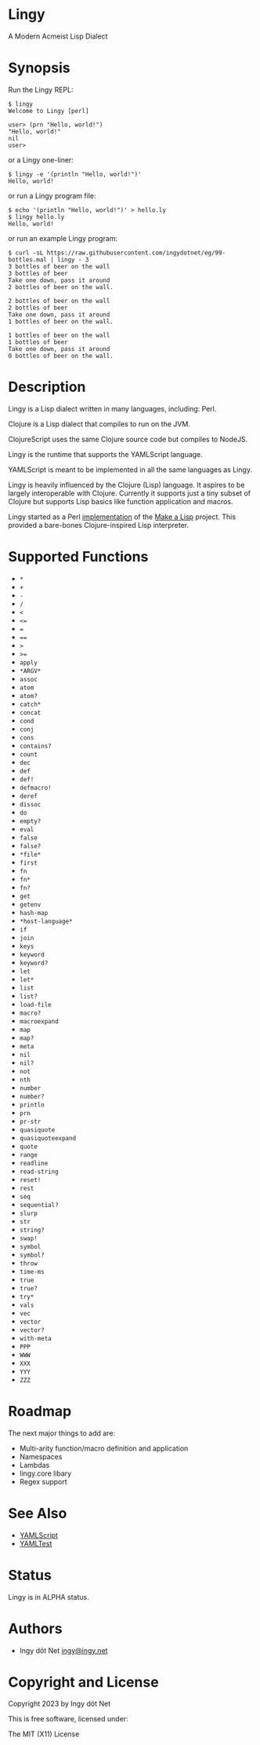 Lingy
=====

A Modern Acmeist Lisp Dialect


# Synopsis

Run the Lingy REPL:

```
$ lingy
Welcome to Lingy [perl]

user> (prn "Hello, world!")
"Hello, world!"
nil
user>
```

or a Lingy one-liner:

```
$ lingy -e '(println "Hello, world!")'
Hello, world!
```

or run a Lingy program file:

```
$ echo '(println "Hello, world!")' > hello.ly
$ lingy hello.ly
Hello, world!
```

or run an example Lingy program:
```
$ curl -sL https://raw.githubusercontent.com/ingydotnet/eg/99-bottles.mal | lingy - 3
3 bottles of beer on the wall
3 bottles of beer
Take one down, pass it around
2 bottles of beer on the wall.

2 bottles of beer on the wall
2 bottles of beer
Take one down, pass it around
1 bottles of beer on the wall.

1 bottles of beer on the wall
1 bottles of beer
Take one down, pass it around
0 bottles of beer on the wall.
```


# Description

Lingy is a Lisp dialect written in many languages, including: Perl.

Clojure is a Lisp dialect that compiles to run on the JVM.

ClojureScript uses the same Clojure source code but compiles to NodeJS.

Lingy is the runtime that supports the YAMLScript language.

YAMLScript is meant to be implemented in all the same languages as Lingy.

Lingy is heavily influenced by the Clojure (Lisp) language.
It aspires to be largely interoperable with Clojure.
Currently it supports just a tiny subset of Clojure but supports Lisp basics
like function application and macros.

Lingy started as a Perl [implementation](
https://github.com/ingydotnet/mal/tree/perl.2/impls/perl.2) of the
[Make a Lisp](https://github.com/kanaka/mal) project.
This provided a bare-bones Clojure-inspired Lisp interpreter.


# Supported Functions

* `*`
* `+`
* `-`
* `/`
* `<`
* `<=`
* `=`
* `==`
* `>`
* `>=`
* `apply`
* `*ARGV*`
* `assoc`
* `atom`
* `atom?`
* `catch*`
* `concat`
* `cond`
* `conj`
* `cons`
* `contains?`
* `count`
* `dec`
* `def`
* `def!`
* `defmacro!`
* `deref`
* `dissoc`
* `do`
* `empty?`
* `eval`
* `false`
* `false?`
* `*file*`
* `first`
* `fn`
* `fn*`
* `fn?`
* `get`
* `getenv`
* `hash-map`
* `*host-language*`
* `if`
* `join`
* `keys`
* `keyword`
* `keyword?`
* `let`
* `let*`
* `list`
* `list?`
* `load-file`
* `macro?`
* `macroexpand`
* `map`
* `map?`
* `meta`
* `nil`
* `nil?`
* `not`
* `nth`
* `number`
* `number?`
* `println`
* `prn`
* `pr-str`
* `quasiquote`
* `quasiquoteexpand`
* `quote`
* `range`
* `readline`
* `read-string`
* `reset!`
* `rest`
* `seq`
* `sequential?`
* `slurp`
* `str`
* `string?`
* `swap!`
* `symbol`
* `symbol?`
* `throw`
* `time-ms`
* `true`
* `true?`
* `try*`
* `vals`
* `vec`
* `vector`
* `vector?`
* `with-meta`
* `PPP`
* `WWW`
* `XXX`
* `YYY`
* `ZZZ`


# Roadmap

The next major things to add are:

* Multi-arity function/macro definition and application
* Namespaces
* Lambdas
* lingy.core libary
* Regex support


# See Also

* [YAMLScript](https://metacpan.org/pod/YAMLScript)
* [YAMLTest](https://metacpan.org/pod/YAMLTest)


# Status

Lingy is in ALPHA status.


# Authors

* Ingy döt Net <ingy@ingy.net>


# Copyright and License

Copyright 2023 by Ingy döt Net

This is free software, licensed under:

The MIT (X11) License
